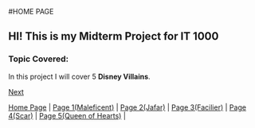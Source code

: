 #HOME PAGE
## HI! This is my Midterm Project for IT 1000

### Topic Covered: 
In this project I will cover 5 **Disney Villains**. 

[Next](markdown_page_1.md)

[Home Page](README.md) |
[Page 1(Maleficent)](markdown_page_1.md) | 
[Page 2(Jafar)](markdown_page_2.md) | 
[Page 3(Facilier)](markdown_page_3.md) | 
[Page 4(Scar)](markdown_page_4.md) | 
[Page 5(Queen of Hearts)](markdown_page_5.md) |
